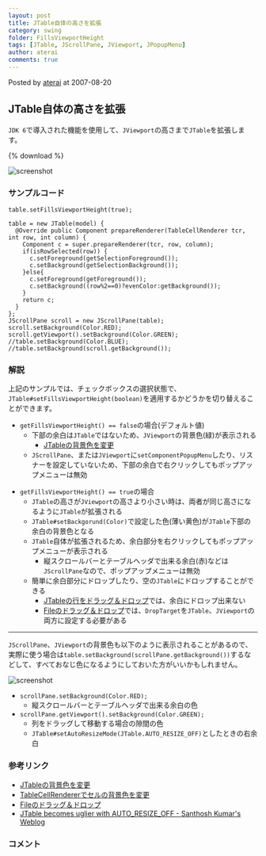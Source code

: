 ```yaml
---
layout: post
title: JTable自体の高さを拡張
category: swing
folder: FillsViewportHeight
tags: [JTable, JScrollPane, JViewport, JPopupMenu]
author: aterai
comments: true
---
```


Posted by [aterai](http://terai.xrea.jp/aterai.html) at 2007-08-20

## JTable自体の高さを拡張
`JDK 6`で導入された機能を使用して、`JViewport`の高さまで`JTable`を拡張します。

{% download %}

![screenshot](https://lh5.googleusercontent.com/_9Z4BYR88imo/TQTMkfiP8jI/AAAAAAAAAZY/qHWqJtrcUgQ/s800/FillsViewportHeight.png)

### サンプルコード
<pre class="prettyprint"><code>table.setFillsViewportHeight(true);
</code></pre>
<pre class="prettyprint"><code>table = new JTable(model) {
  @Override public Component prepareRenderer(TableCellRenderer tcr, int row, int column) {
    Component c = super.prepareRenderer(tcr, row, column);
    if(isRowSelected(row)) {
      c.setForeground(getSelectionForeground());
      c.setBackground(getSelectionBackground());
    }else{
      c.setForeground(getForeground());
      c.setBackground((row%2==0)?evenColor:getBackground());
    }
    return c;
  }
};
JScrollPane scroll = new JScrollPane(table);
scroll.setBackground(Color.RED);
scroll.getViewport().setBackground(Color.GREEN);
//table.setBackground(Color.BLUE);
//table.setBackground(scroll.getBackground());
</code></pre>

### 解説
上記のサンプルでは、チェックボックスの選択状態で、`JTable#setFillsViewportHeight(boolean)`を適用するかどうかを切り替えることができます。

- `getFillsViewportHeight() == false`の場合(デフォルト値)
    - 下部の余白は`JTable`ではないため、`JViewport`の背景色(緑)が表示される
        - [JTableの背景色を変更](http://terai.xrea.jp/Swing/TableBackground.html)
    - `JScrollPane`、または`JViewport`に`setComponentPopupMenu`したり、リスナーを設定していないため、下部の余白で右クリックしてもポップアップメニューは無効

<!-- dummy comment line for breaking list -->

- `getFillsViewportHeight() == true`の場合
    - `JTable`の高さが`JViewport`の高さより小さい時は、両者が同じ高さになるように`JTable`が拡張される
    - `JTable#setBackgorund(Color)`で設定した色(薄い黄色)が`JTable`下部の余白の背景色となる
    - `JTable`自体が拡張されるため、余白部分を右クリックしてもポップアップメニューが表示される
        - 縦スクロールバーとテーブルヘッダで出来る余白(赤)などは`JScrollPane`なので、ポップアップメニューは無効
    - 簡単に余白部分にドロップしたり、空の`JTable`にドロップすることができる
        - [JTableの行をドラッグ＆ドロップ](http://terai.xrea.jp/Swing/DnDTable.html)では、余白にドロップ出来ない
        - [Fileのドラッグ＆ドロップ](http://terai.xrea.jp/Swing/FileListFlavor.html)では、`DropTarget`を`JTable`、`JViewport`の両方に設定する必要がある

<!-- dummy comment line for breaking list -->

- - - -
`JScrollPane`、`JViewport`の背景色も以下のように表示されることがあるので、実際に使う場合は`table.setBackground(scrollPane.getBackground())`するなどして、すべておなじ色になるようにしておいた方がいいかもしれません。

![screenshot](https://lh6.googleusercontent.com/_9Z4BYR88imo/TQTMm5lGwGI/AAAAAAAAAZc/VWaIAURiCKk/s800/FillsViewportHeight1.png)

- `scrollPane.setBackground(Color.RED);`
    - 縦スクロールバーとテーブルヘッダで出来る余白の色
- `scrollPane.getViewport().setBackground(Color.GREEN);`
    - 列をドラッグして移動する場合の隙間の色
    - `JTable#setAutoResizeMode(JTable.AUTO_RESIZE_OFF)`としたときの右余白

<!-- dummy comment line for breaking list -->

### 参考リンク
- [JTableの背景色を変更](http://terai.xrea.jp/Swing/TableBackground.html)
- [TableCellRendererでセルの背景色を変更](http://terai.xrea.jp/Swing/StripeTable.html)
- [Fileのドラッグ＆ドロップ](http://terai.xrea.jp/Swing/FileListFlavor.html)
- [JTable becomes uglier with AUTO_RESIZE_OFF - Santhosh Kumar's Weblog](http://www.jroller.com/santhosh/entry/jtable_becomes_uglier_with_auto)

<!-- dummy comment line for breaking list -->

### コメント
